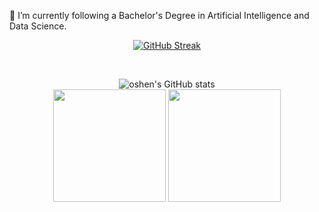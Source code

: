 

🌱 I’m currently following a Bachelor's Degree in Artificial Intelligence and Data Science.
<div align="center">

[![GitHub Streak](https://github-readme-streak-stats.herokuapp.com?user=oshengeenath&theme=tokyonight&border_radius=4.7&date_format=M%20j%5B%2C%20Y%5D)](https://git.io/streak-stats)

<br>

![oshen's GitHub stats](https://github-readme-stats.vercel.app/api?username=oshengeenath&show_icons=true&theme=tokyonight)
<br>
 <img height="180em" src="https://github-profile-summary-cards.vercel.app/api/cards/repos-per-language?username=oshengeenath&theme=tokyonight"/>
  <img height="180em" src="https://github-profile-summary-cards.vercel.app/api/cards/most-commit-language?username=oshengeenath&theme=tokyonight"  />
  </div>
